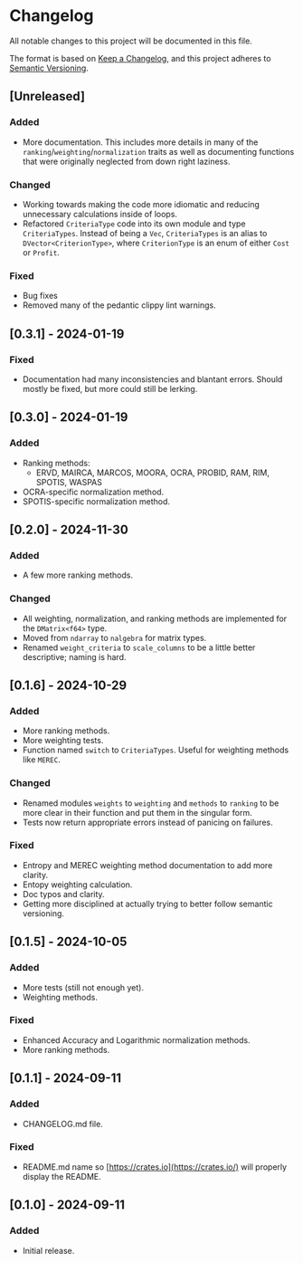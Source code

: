 # Changelog

All notable changes to this project will be documented in this file.

The format is based on [Keep a Changelog](https://keepachangelog.com/en/1.1.0/),
and this project adheres to [Semantic Versioning](https://semver.org/spec/v2.0.0.html).

## [Unreleased]

### Added

- More documentation. This includes more details in many of the `ranking`/`weighting`/`normalization` traits as well as documenting functions that were originally neglected from down right laziness.

### Changed

- Working towards making the code more idiomatic and reducing unnecessary calculations inside of loops.
- Refactored `CriteriaType` code into its own module and type `CriteriaTypes`. Instead of being a `Vec`, `CriteriaTypes` is an alias to `DVector<CriterionType>`, where `CriterionType` is an enum of either `Cost` or `Profit`.

### Fixed

- Bug fixes
- Removed many of the pedantic clippy lint warnings.

## [0.3.1] - 2024-01-19

### Fixed

- Documentation had many inconsistencies and blantant errors. Should mostly be fixed, but more could still be lerking.

## [0.3.0] - 2024-01-19

### Added

- Ranking methods:
  - ERVD, MAIRCA, MARCOS, MOORA, OCRA, PROBID, RAM, RIM, SPOTIS, WASPAS
- OCRA-specific normalization method.
- SPOTIS-specific normalization method.

## [0.2.0] - 2024-11-30

### Added

- A few more ranking methods.

### Changed

- All weighting, normalization, and ranking methods are implemented for the `DMatrix<f64>` type.
- Moved from `ndarray` to `nalgebra` for matrix types.
- Renamed `weight_criteria` to `scale_columns` to be a little better descriptive; naming is hard.

## [0.1.6] - 2024-10-29

### Added

- More ranking methods.
- More weighting tests.
- Function named `switch` to `CriteriaTypes`. Useful for weighting methods like `MEREC`.

### Changed

- Renamed modules `weights` to `weighting` and `methods` to `ranking` to be more clear in their function and put them in the singular form.
- Tests now return appropriate errors instead of panicing on failures.

### Fixed

- Entropy and MEREC weighting method documentation to add more clarity.
- Entopy weighting calculation.
- Doc typos and clarity.
- Getting more disciplined at actually trying to better follow semantic versioning.

## [0.1.5] - 2024-10-05

### Added

- More tests (still not enough yet).
- Weighting methods.

### Fixed

- Enhanced Accuracy and Logarithmic normalization methods.
- More ranking methods.

## [0.1.1] - 2024-09-11

### Added

- CHANGELOG.md file.

###  Fixed

- README.md name so [https://crates.io](https://crates.io/) will properly display the README.

## [0.1.0] - 2024-09-11

### Added

- Initial release.